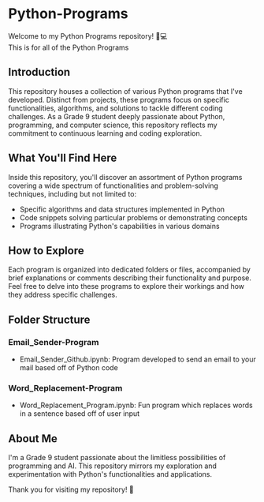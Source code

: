 # Python-Programs
Welcome to my Python Programs repository! 🐍💻  
This is for all of the Python Programs

## Introduction
This repository houses a collection of various Python programs that I've developed. Distinct from projects, these programs focus on specific functionalities, algorithms, and solutions to tackle different coding challenges. As a Grade 9 student deeply passionate about Python, programming, and computer science, this repository reflects my commitment to continuous learning and coding exploration.

## What You'll Find Here
Inside this repository, you'll discover an assortment of Python programs covering a wide spectrum of functionalities and problem-solving techniques, including but not limited to:

* Specific algorithms and data structures implemented in Python
* Code snippets solving particular problems or demonstrating concepts
* Programs illustrating Python's capabilities in various domains

## How to Explore
Each program is organized into dedicated folders or files, accompanied by brief explanations or comments describing their functionality and purpose. Feel free to delve into these programs to explore their workings and how they address specific challenges.

## Folder Structure
### Email_Sender-Program
* Email_Sender_Github.ipynb: Program developed to send an email to your mail based off of Python code

### Word_Replacement-Program
* Word_Replacement_Program.ipynb: Fun program which replaces words in a sentence based off of user input

## About Me
I'm a Grade 9 student passionate about the limitless possibilities of programming and AI. This repository mirrors my exploration and experimentation with Python's functionalities and applications.

Thank you for visiting my repository! 🚀

